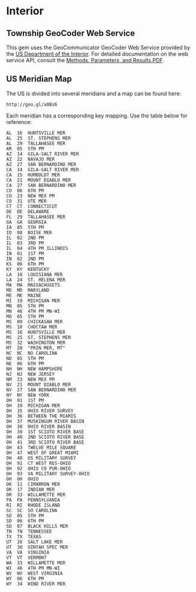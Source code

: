 Interior
========

Township GeoCoder Web Service
-----------------------------
This gem uses the GeoCommunicator GeoCoder Web Service provided by the
[US Department of the Interior](http://www.geocommunicator.gov/GeoComm/lsis_home/townshipdecoder/index.htm).
For detailed documentation on the web service API, consult the
[Methods, Parameters, and Results PDF](http://www.blm.gov/nils/GeoComm/documents/NILS_GeoCommunicator_Web_Services_TGC_Formats.pdf).

US Meridian Map
---------------
The US is divided into several meridians and a map can be found here:

    http://goo.gl/a0Bz6

Each meridian has a corresponding key mapping. Use the table below for reference:

    AL  16  HUNTSVILLE MER
    AL  25  ST. STEPHENS MER
    AL  29  TALLAHASEE MER
    AR  05  5TH PM
    AZ  14  GILA-SALT RIVER MER
    AZ  22  NAVAJO MER
    AZ  27  SAN BERNARDINO MER
    CA  14  GILA-SALT RIVER MER
    CA  15  HUMBOLDT MER
    CA  21  MOUNT DIABLO MER
    CA  27  SAN BERNARDINO MER
    CO  06  6TH PM
    CO  23  NEW MEX PM
    CO  31  UTE MER
    CT  CT  CONNECTICUT
    DE  DE  DELAWARE
    FL  29  TALLAHASEE MER
    GA  GA  GEORGIA
    IA  05  5TH PM
    ID  08  BOISE MER
    IL  02  2ND PM
    IL  03  3RD PM
    IL  04  4TH PM ILLINOIS
    IN  01  1ST PM
    IN  02  2ND PM
    KS  06  6TH PM
    KY  KY  KENTUCKY
    LA  18  LOUISIANA MER
    LA  24  ST. HELENA MER
    MA  MA  MASSACHUSETS
    MD  MD  MARYLAND
    ME  ME  MAINE
    MI  19  MICHIGAN MER
    MN  05  5TH PM
    MN  46  4TH PM MN-WI
    MO  05  5TH PM
    MS  09  CHICKASAW MER
    MS  10  CHOCTAW MER
    MS  16  HUNTSVILLE MER
    MS  25  ST. STEPHENS MER
    MS  32  WASHINGTON MER
    MT  20  "PRIN MER, MT"
    NC  NC  NO CAROLINA
    ND  05  5TH PM
    NE  06  6TH PM
    NH  NH  NEW HAMPSHIRE
    NJ  NJ  NEW JERSEY
    NM  23  NEW MEX PM
    NV  21  MOUNT DIABLO MER
    NV  27  SAN BERNARDINO MER
    NY  NY  NEW YORK
    OH  01  1ST PM
    OH  19  MICHIGAN MER
    OH  35  OHIO RIVER SURVEY
    OH  36  BETWEEN THE MIAMIS
    OH  37  MUSKINGUM RIVER BASIN
    OH  38  OHIO RIVER BASIN
    OH  39  1ST SCIOTO RIVER BASE
    OH  40  2ND SCIOTO RIVER BASE
    OH  41  3RD SCIOTO RIVER BASE
    OH  43  TWELVE MILE SQUARE
    OH  47  WEST OF GREAT MIAMI
    OH  48  US MILITARY SURVEY
    OH  91  CT WEST RES-OHIO
    OH  92  OHIO CO PUR-OHIO
    OH  93  VA MILITARY SURVEY-OHIO
    OH  OH  OHIO
    OK  11  CIMARRON MER
    OK  17  INDIAN MER
    OR  33  WILLAMETTE MER
    PA  PA  PENNSYLVANIA
    RI  RI  RHODE ISLAND
    SC  SC  SO CAROLINA
    SD  05  5TH PM
    SD  06  6TH PM
    SD  07  BLACK HILLS MER
    TN  TN  TENNESSEE
    TX  TX  TEXAS
    UT  26  SALT LAKE MER
    UT  30  UINTAH SPEC MER
    VA  VA  VIRGINIA
    VT  VT  VERMONT
    WA  33  WILLAMETTE MER
    WI  46  4TH PM MN-WI
    WV  WV  WEST VIRGINIA
    WY  06  6TH PM
    WY  34  WIND RIVER MER

